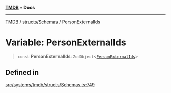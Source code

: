 [**TMDB**](../../../README.md) • **Docs**

***

[TMDB](../../../README.md) / [structs/Schemas](../README.md) / PersonExternalIds

# Variable: PersonExternalIds

> `const` **PersonExternalIds**: `ZodObject`\<[`PersonExternalIds`](../type-aliases/PersonExternalIds.md)\>

## Defined in

[src/systems/tmdb/structs/Schemas.ts:749](https://github.com/Norviah/media-hub/blob/e3dc67aa1738d9ad44e6a4419ef7e26de86e1452/src/systems/tmdb/structs/Schemas.ts#L749)
